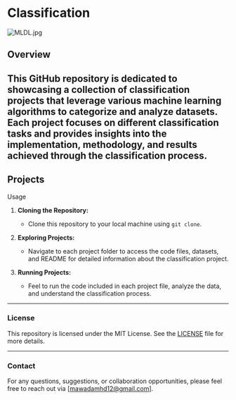 # Classification

![MLDL.jpg](https://github.com/MawadaMhd/Classification/blob/main/MLDL.jpg)

## Overview
This GitHub repository is dedicated to showcasing a collection of classification projects that leverage various machine learning algorithms to categorize and analyze datasets. Each project focuses on different classification tasks and provides insights into the implementation, methodology, and results achieved through the classification process.
---
## Projects

Usage
1. **Cloning the Repository:**
   - Clone this repository to your local machine using `git clone`.

2. **Exploring Projects:**
   - Navigate to each project folder to access the code files, datasets, and README for detailed information about the classification project.

3. **Running Projects:**
   - Feel to run the code included in each project file, analyze the data, and understand the classification process.

---

### License
This repository is licensed under the MIT License. See the [LICENSE](LICENSE) file for more details.

---

### Contact
For any questions, suggestions, or collaboration opportunities, please feel free to reach out via [mawadamhd12@gmail.com].
